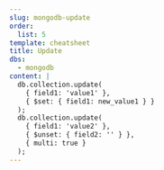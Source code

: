 ```yaml
---
slug: mongodb-update
order:
  list: 5
template: cheatsheet
title: Update
dbs:
  - mongodb
content: |
  db.collection.update(
    { field1: 'value1' }, 
    { $set: { field1: new_value1 } }
  );
  db.collection.update(
    { field1: 'value2' }, 
    { $unset: { field2: '' } }, 
    { multi: true }
  );
---
```

